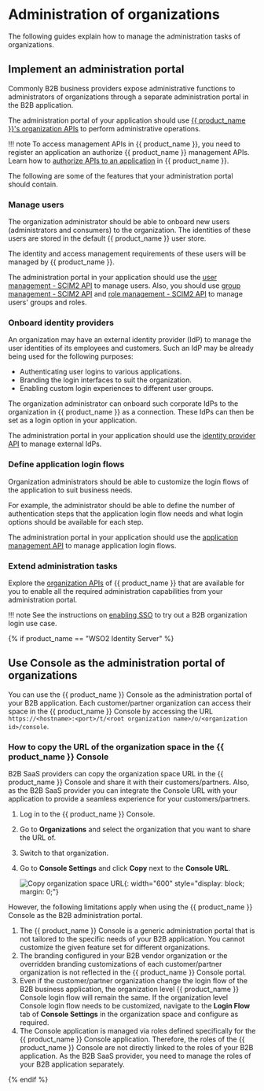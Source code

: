 # Administration of organizations

The following guides explain how to manage the administration tasks of organizations.

## Implement an administration portal

Commonly B2B business providers expose administrative functions to administrators of organizations through a separate administration portal in the B2B application.

The administration portal of your application should use [{{ product_name }}'s organization APIs]({{base_path}}/apis/organization-apis/) to perform administrative operations.

!!! note
    To access management APIs in {{ product_name }}, you need to register an application an authorize {{ product_name }} management APIs. Learn how to [authorize APIs to an application]({{base_path}}/guides/api-authorization/) in {{ product_name }}.

The following are some of the features that your administration portal should contain.

### Manage users

The organization administrator should be able to onboard new users (administrators and consumers) to the organization. The identities of these users are stored in the default {{ product_name }} user store.

The identity and access management requirements of these users will be managed by {{ product_name }}.

The administration portal in your application should use the [user management - SCIM2 API]({{base_path}}/apis/organization-apis/org-user-mgt/#/) to manage users.
Also, you should use [group management - SCIM2 API]({{base_path}}/apis/organization-apis/org-group-mgt/#/) and [role management - SCIM2 API]({{base_path}}/apis/organization-apis/org-role-mgt/#/) to manage users' groups and roles.

### Onboard identity providers

An organization may have an external identity provider (IdP) to manage the user identities of its employees and customers. Such an IdP may be already being used for the following purposes:

- Authenticating user logins to various applications.
- Branding the login interfaces to suit the organization.
- Enabling custom login experiences to different user groups.

The organization administrator can onboard such corporate IdPs to the organization in {{ product_name }} as a connection. These IdPs can then be set as a login option in your application.

The administration portal in your application should use the [identity provider API]({{base_path}}/apis/organization-apis/org-idp-mgt/#/) to manage external IdPs.

### Define application login flows

Organization administrators should be able to customize the login flows of the application to suit business needs.

For example, the administrator should be able to define the number of authentication steps that the application login flow needs and what login options should be available for each step.

The administration portal in your application should use the [application management API]({{base_path}}/apis/organization-apis/org-application-mgt/#/) to manage application login flows.

### Extend administration tasks

Explore the [organization APIs]({{base_path}}/apis/organization-apis/) of {{ product_name }} that are available for you to enable all the required administration capabilities from your administration portal.

!!! note
    See the instructions on [enabling SSO]({{base_path}}/guides/organization-management/try-a-b2b-use-case/) to try out a B2B organization login use case.

{% if product_name == "WSO2 Identity Server" %}

## Use Console as the administration portal of organizations

You can use the {{ product_name }} Console as the administration portal of your B2B application. 
Each customer/partner organization can access their space in the {{ product_name }} Console by accessing the URL `https://<hostname>:<port>/t/<root organization name>/o/<organization id>/console`.

### How to copy the URL of the organization space in the {{ product_name }} Console

B2B SaaS providers can copy the organization space URL in the {{ product_name }} Console and share it with their customers/partners.
Also, as the B2B SaaS provider you can integrate the Console URL with your application to provide a seamless experience for your customers/partners.

1. Log in to the {{ product_name }} Console.
2. Go to **Organizations** and select the organization that you want to share the URL of.
3. Switch to that organization.
4. Go to **Console Settings** and click **Copy** next to the **Console URL**.

    ![Copy organization space URL]({{base_path}}/assets/img/guides/organization/manage-organizations/sub-org-console-access-url.png){: width="600" style="display: block; margin: 0;"}

However, the following limitations apply when using the {{ product_name }} Console as the B2B administration portal.

1. The {{ product_name }} Console is a generic administration portal that is not tailored to the specific needs of your B2B application. You cannot customize the given feature set for different organizations.
2. The branding configured in your B2B vendor organization or the overridden branding customizations of each customer/partner organization is not reflected in the {{ product_name }} Console portal.
3. Even if the customer/partner organization change the login flow of the B2B business application, the organization level {{ product_name }} Console login flow will remain the same. 
If the organization level Console login flow needs to be customized, navigate to the **Login Flow** tab of **Console Settings** in the organization space and configure as required.
4. The Console application is managed via roles defined specifically for the {{ product_name }} Console application. Therefore, the roles of the {{ product_name }} Console are not directly linked to the roles of your B2B application.
As the B2B SaaS provider, you need to manage the roles of your B2B application separately.

{% endif %}
